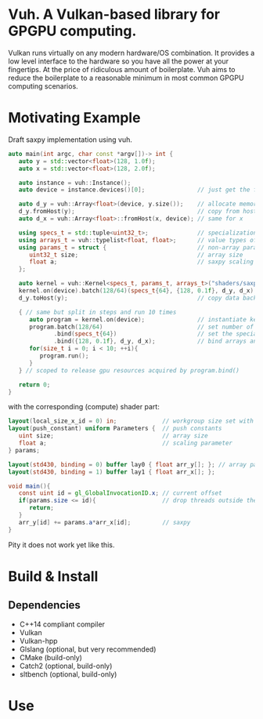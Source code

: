 # Vuh. A Vulkan-based library for GPGPU computing.
Vulkan runs virtually on any modern hardware/OS combination.
It provides a low level interface to the hardware so you have all the power at your fingertips.
At the price of ridiculous amount of boilerplate.
Vuh aims to reduce the boilerplate to a reasonable minimum in most common GPGPU computing scenarios.

# Motivating Example
Draft saxpy implementation using vuh.
```c++
auto main(int argc, char const *argv[])-> int {
   auto y = std::vector<float>(128, 1.0f);
   auto x = std::vector<float>(128, 2.0f);

   auto instance = vuh::Instance();
   auto device = instance.devices()[0];               // just get the first compute-capable device

   auto d_y = vuh::Array<float>(device, y.size());    // allocate memory on device
   d_y.fromHost(y);                                   // copy from host to device buffer
   auto d_x = vuh::Array<float>::fromHost(x, device); // same for x

   using specs_t = std::tuple<uint32_t>;              // specialization constants, here it is the workgroup size
   using arrays_t = vuh::typelist<float, float>;      // value types of kernel array parameters
   using params_t = struct {                          // non-array parameters to kernel (push-constants), should mirror exactly the corresponding structure in the shader
      uint32_t size;                                  // array size
      float a;                                        // saxpy scaling parameter
   };

   auto kernel = vuh::Kernel<specs_t, params_t, arrays_t>("shaders/saxpy.spv"); // define the kernel by linking interface and spir-v implementation
   kernel.on(device).batch(128/64)(specs_t{64}, {128, 0.1f}, d_y, d_x); // run once, wait for completion
   d_y.toHost(y);                                     // copy data back to host

   { // same but split in steps and run 10 times
      auto program = kernel.on(device);               // instantiate kernel on the device
      program.batch(128/64)                           // set number of wrokgroups to run
             .bind(specs_t{64})                       // set the specialization constants
             .bind({128, 0.1f}, d_y, d_x);            // bind arrays and non-array parameters
      for(size_t i = 0; i < 10; ++i){
         program.run();
      }
   } // scoped to release gpu resources acquired by program.bind()

   return 0;
}
```
with the corresponding (compute) shader part:
```glsl
layout(local_size_x_id = 0) in;             // workgroup size set with specialization constant
layout(push_constant) uniform Parameters {  // push constants
   uint size;                               // array size
   float a;                                 // scaling parameter
} params;

layout(std430, binding = 0) buffer lay0 { float arr_y[]; }; // array parameters
layout(std430, binding = 1) buffer lay1 { float arr_x[]; };

void main(){
   const uint id = gl_GlobalInvocationID.x; // current offset
   if(params.size <= id){                   // drop threads outside the buffer
      return;
   }
   arr_y[id] += params.a*arr_x[id];         // saxpy
}
```
Pity it does not work yet like this.

# Build & Install
## Dependencies
- C++14 compliant compiler
- Vulkan
- Vulkan-hpp
- Glslang (optional, but very recommended)
- CMake (build-only)
- Catch2 (optional, build-only)
- sltbench (optional, build-only)

# Use
